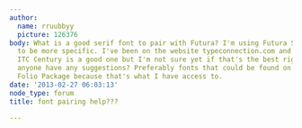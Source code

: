 ```yaml
---
author:
  name: rruubbyy
  picture: 126376
body: What is a good serif font to pair with Futura? I'm using Futura Std Heavy/Bold
  to be more specific. I've been on the website typeconnection.com and it says that
  ITC Century is a good one but I'm not sure yet if that's the best right now. Does
  anyone have any suggestions? Preferably fonts that could be found on the Adobe Font
  Folio Package because that's what I have access to.
date: '2013-02-27 06:03:13'
node_type: forum
title: font pairing help???

---
```

